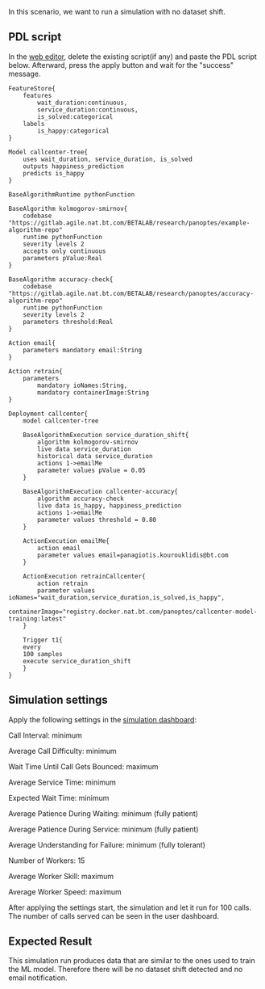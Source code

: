 In this scenario, we want to run a simulation with no dataset shift.

## PDL script
In the [web editor](http://editor.panoptes.uk/), delete the existing script(if any) and paste the PDL script below. Afterward, press the apply button and wait for the "success" message.
```
FeatureStore{
	features
	    wait_duration:continuous,
	    service_duration:continuous,
	    is_solved:categorical
	labels 
	    is_happy:categorical
}

Model callcenter-tree{
    uses wait_duration, service_duration, is_solved
    outputs happiness_prediction
    predicts is_happy
}

BaseAlgorithmRuntime pythonFunction

BaseAlgorithm kolmogorov-smirnov{
	codebase "https://gitlab.agile.nat.bt.com/BETALAB/research/panoptes/example-algorithm-repo"
	runtime pythonFunction
	severity levels 2
	accepts only continuous
	parameters pValue:Real
}

BaseAlgorithm accuracy-check{
	codebase "https://gitlab.agile.nat.bt.com/BETALAB/research/panoptes/accuracy-algorithm-repo"
	runtime pythonFunction
	severity levels 2
	parameters threshold:Real
}

Action email{
	parameters mandatory email:String
}

Action retrain{
    parameters
        mandatory ioNames:String,
        mandatory containerImage:String
}

Deployment callcenter{
	model callcenter-tree
	
	BaseAlgorithmExecution service_duration_shift{
		algorithm kolmogorov-smirnov
		live data service_duration
		historical data service_duration
		actions 1->emailMe
		parameter values pValue = 0.05
	}
	
	BaseAlgorithmExecution callcenter-accuracy{
		algorithm accuracy-check
		live data is_happy, happiness_prediction
		actions 1->emailMe
		parameter values threshold = 0.80
	}
	
	ActionExecution emailMe{
		action email
		parameter values email=panagiotis.kourouklidis@bt.com
	}
	
	ActionExecution retrainCallcenter{
	    action retrain
	    parameter values ioNames="wait_duration,service_duration,is_solved,is_happy",  
	        containerImage="registry.docker.nat.bt.com/panoptes/callcenter-model-training:latest"
	}
	
	Trigger t1{
	every
	100 samples
	execute service_duration_shift
	}
}
```

## Simulation settings
Apply the following settings in the [simulation dashboard](https://ui.digitaltwin.callcentre.panoptes.betalab.rp.bt.com/):

Call Interval: minimum

Average Call Difficulty: minimum

Wait Time Until Call Gets Bounced: maximum

Average Service Time: minimum


Expected Wait Time: minimum

Average Patience During Waiting: minimum (fully patient)

Average Patience During Service: minimum (fully patient)

Average Understanding for Failure: minimum (fully tolerant)


Number of Workers: 15

Average Worker Skill: maximum

Average Worker Speed: maximum

After applying the settings start, the simulation and let it run for 100 calls. The number of calls served can be seen in the user dashboard.

## Expected Result
This simulation run produces data that are similar to the ones used to train the ML model. Therefore there will be no dataset shift detected and no email notification.
 
